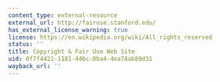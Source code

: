 ```yaml
---
content_type: external-resource
external_url: http://fairuse.stanford.edu/
has_external_license_warning: true
license: https://en.wikipedia.org/wiki/All_rights_reserved
status: ''
title: Copyright & Fair Use Web Site
uid: 0f7f4421-1181-446c-8ba4-4ea78ab89d31
wayback_url: ''
---
```

